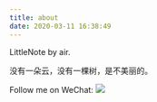 ```yaml
---
title: about
date: 2020-03-11 16:38:49
---
```

LittleNote by air.

没有一朵云，没有一棵树，是不美丽的。

Follow me on WeChat:
<image src='/images/about.png' class='img-fluid' /><br/>